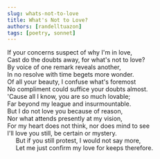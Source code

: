 ```yaml
---
slug: whats-not-to-love
title: What's Not to Love?
authors: [randelltuazon]
tags: [poetry, sonnet]
---
```


If your concerns suspect of why I'm in love,<br/>
Cast do the doubts away, for what's not to love?<br/>
By voice of one remark reveals another,<br/>
In no resolve with time begets more wonder.<br/>
Of all your beauty, I confuse what's foremost<br/>
No compliment could suffice your doubts almost.<br/>
'Cause all I know, you are so much lovable;<br/>
Far beyond my league and insurmountable.<br/>
But I do not love you because of reason,<br/>
Nor what attends presently at my vision,<br/>
For my heart does not think, nor does mind to see<br/>
I'll love you still, be certain or mystery.<br/>
&nbsp;&nbsp;&nbsp;&nbsp; But if you still protest, I would not say more,<br/>
&nbsp;&nbsp;&nbsp;&nbsp; Let me just confirm my love for keeps therefore.<br/>
